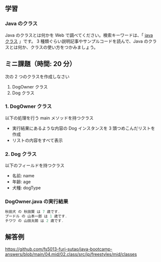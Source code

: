 ## 学習

### Java のクラス

Java のクラスとは何かを Web で調べてください。検索キーワードは、「 [java クラス](https://www.google.com/search?q=java+クラス) 」です。
3 種類ぐらい説明記事やサンプルコードを読んで、Java のクラスとは何か、クラスの使い方をつかみましょう。

## ミニ課題（時間: 20 分）

次の 2 つのクラスを作成しなさい

1. DogOwner クラス
2. Dog クラス

### 1. DogOwner クラス

以下の処理を行う main メソッドを持つクラス

- 実行結果にあるような内容の Dog インスタンスを 3 頭つめこんだリストを作成
- リストの内容をすべて表示

### 2. Dog クラス

以下のフィールドを持つクラス

- 名前: name
- 年齢: age
- 犬種: dogType

### DogOwner.java の実行結果

```java
秋田犬 の 秋田賢 は 7 歳です.
プードル の 山本一郎 は 1 歳です.
チワワ の 山田太朗 は 2 歳です.
```

## 解答例

https://github.com/fs5013-furi-sutao/java-bootcamp-answers/blob/main/04.mid/02.class/src/jp/freestyles/mid/classes

